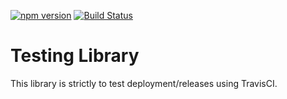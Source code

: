 [![npm version](https://badge.fury.io/js/travis-deployment-test-rc.svg)](//www.npmjs.com/package/travis-deployment-test-rc)
[![Build Status](https://travis-ci.org/jbadan/travis-deployment-test-rc.svg?branch=master)](https://travis-ci.org/jbadan/travis-deployment-test-rc)

# Testing Library

This library is strictly to test deployment/releases using TravisCI. 


